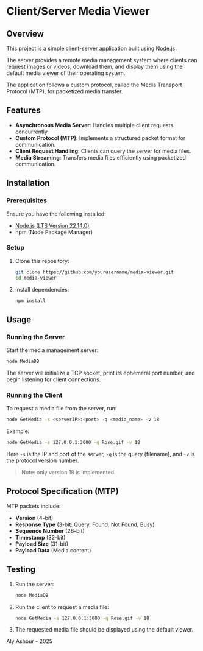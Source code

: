 # Client/Server Media Viewer

## Overview
This project is a simple client-server application built using Node.js. 

The server provides a remote media management system where clients can request images or videos, download them, and display them using the default media viewer of their operating system. 

The application follows a custom protocol, called the Media Transport Protocol (MTP), for packetized media transfer.

## Features
- **Asynchronous Media Server**: Handles multiple client requests concurrently.
- **Custom Protocol (MTP)**: Implements a structured packet format for communication.
- **Client Request Handling**: Clients can query the server for media files.
- **Media Streaming**: Transfers media files efficiently using packetized communication.

## Installation
### Prerequisites
Ensure you have the following installed:
- [Node.js (LTS Version 22.14.0)](https://nodejs.org/)
- npm (Node Package Manager)

### Setup
1. Clone this repository:
   ```sh
   git clone https://github.com/yourusername/media-viewer.git
   cd media-viewer
   ```
2. Install dependencies:
   ```sh
   npm install
   ```

## Usage
### Running the Server
Start the media management server:
```sh
node MediaDB
```
The server will initialize a TCP socket, print its ephemeral port number, and begin listening for client connections.

### Running the Client
To request a media file from the server, run:
```sh
node GetMedia -s <serverIP>:<port> -q <media_name> -v 18
```

Example:
```sh
node GetMedia -s 127.0.0.1:3000 -q Rose.gif -v 18
```

Here `-s` is the IP and port of the server, `-q` is the query (filename), and `-v` is the protocol version number. 

> Note: only version 18 is implemented.

## Protocol Specification (MTP)
MTP packets include:
- **Version** (4-bit)
- **Response Type** (3-bit: Query, Found, Not Found, Busy)
- **Sequence Number** (26-bit)
- **Timestamp** (32-bit)
- **Payload Size** (31-bit)
- **Payload Data** (Media content)

## Testing
1. Run the server:
   ```sh
   node MediaDB
   ```
2. Run the client to request a media file:
   ```sh
   node GetMedia -s 127.0.0.1:3000 -q Rose.gif -v 18
   ```
3. The requested media file should be displayed using the default viewer.

Aly Ashour - 2025
